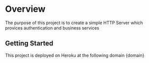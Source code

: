 # Overview

The purpose of this project is to create a simple HTTP Server which provices authentication and business services 

## Getting Started
This project is deployed on Heroku at the following domain {domain}
